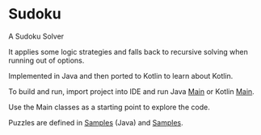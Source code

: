 # Sudoku

A Sudoku Solver

It applies some logic strategies and falls back to recursive solving when running out of options.

Implemented in Java and then ported to Kotlin to learn about Kotlin.

To build and run, import project into IDE and run Java [Main](src/main/java/hes/sudoku/Main.java) or Kotlin [Main](src/main/java/hes/sudoku/kt/Main.kt).

Use the Main classes as a starting point to explore the code.

Puzzles are defined in [Samples](src/main/java/hes/sudoku/Samples.java) (Java) and [Samples](src/main/java/hes/sudoku/kt/Samples.kt).
 